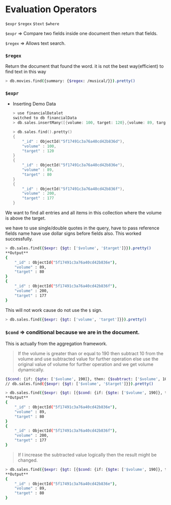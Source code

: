 # Evaluation Operators

`$expr` `$regex` `$text` `$where`

`$expr` ⇒ Compare two fields inside one document then return that fields.

`$regex` ⇒ Allows text search.

### `$regex`

Return the document that found the word. it is not the best way(efficient) to find text in this way

```bash
> db.movies.find({summary: {$regex: /musical/}}).pretty()
```

### `$expr`

- Inserting Demo Data
    
    ```cpp
    > use financialDatalet 
    switched to db financialData
    > db.sales.insertMany([{volume: 100, target: 120},{volume: 89, target: 80},{volume: 200, target: 177}])
    
    > db.sales.find().pretty()
    {
    	"_id" : ObjectId("5f17491c3a76a40cd42b836d"),
    	"volume" : 100,
    	"target" : 120
    }
    {
    	"_id" : ObjectId("5f17491c3a76a40cd42b836e"),
    	"volume" : 89,
    	"target" : 80
    }
    {
    	"_id" : ObjectId("5f17491c3a76a40cd42b836f"),
    	"volume" : 200,
    	"target" : 177
    }
    ```
    

We want to find all entries and all items in this collection where the volume is above the target.

we have to use single/double quotes in the query, have to pass reference fields name have use dollar signs before fields also. This worked successfully.

```bash
> db.sales.find({$expr: {$gt: ['$volume', '$target']}}).pretty()
**Output**
{
	"_id" : ObjectId("5f17491c3a76a40cd42b836e"),
	"volume" : 89,
	"target" : 80
}
{
	"_id" : ObjectId("5f17491c3a76a40cd42b836f"),
	"volume" : 200,
	"target" : 177
}
```

This will not work cause do not use the `$` sign.

```bash
> db.sales.find({$expr: {$gt: ['volume', 'target']}}).pretty()
```

### `$cond` **⇒ conditional because we are in the document.**

This is actually from the aggregation framework.

> If the volume is greater than or equal to 190 then subtract 10 from the volume and use subtracted value for further operation else use the original value of volume for further operation and we get volume dynamically.
> 

```bash
{$cond: {if: {$gte: ['$volume', 190]}, then: {$subtract: ['$volume', 10]}, else: '$volume'}}
// db.sales.find({$expr: {$gt: ['$volume', '$target']}}).pretty()
```

```bash
> db.sales.find({$expr: {$gt: [{$cond: {if: {$gte: ['$volume', 190]}, then: {$subtract: ['$volume', 10]}, else: '$volume'}}, '$target']}}).pretty()
**Output**
{
	"_id" : ObjectId("5f17491c3a76a40cd42b836e"),
	"volume" : 89,
	"target" : 80
}
{
	"_id" : ObjectId("5f17491c3a76a40cd42b836f"),
	"volume" : 200,
	"target" : 177
}
```

> If I increase the subtracted value logically then the result might be changed.
> 

```bash
> db.sales.find({$expr: {$gt: [{$cond: {if: {$gte: ['$volume', 190]}, then: {$subtract: ['$volume', 30]}, else: '$volume'}}, '$target']}}).pretty()
**Output**
{
	"_id" : ObjectId("5f17491c3a76a40cd42b836e"),
	"volume" : 89,
	"target" : 80
}
```